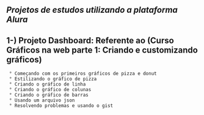 ## *Projetos de estudos utilizando a plataforma Alura*

## 1-) Projeto Dashboard: Referente ao (Curso Gráficos na web parte 1: Criando e customizando gráficos)
     ° Começando com os primeiros gráficos de pizza e donut
     ° Estilizando o gráfico de pizza
     ° Criando o gráfico de linha
     ° Criando o gráfico de colunas
     ° Criando o gráfico de barras
     ° Usando um arquivo json
     ° Resolvendo problemas e usando o gist
